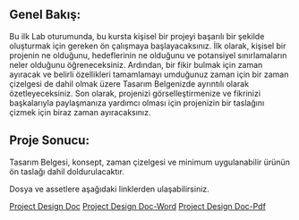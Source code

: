 ## Genel Bakış:

Bu ilk Lab oturumunda, bu kursta kişisel bir projeyi başarılı bir şekilde oluşturmak için gereken ön çalışmaya başlayacaksınız. İlk olarak, kişisel bir projenin ne olduğunu, hedeflerinin ne olduğunu ve potansiyel sınırlamaların neler olduğunu öğreneceksiniz. Ardından, bir fikir bulmak için zaman ayıracak ve belirli özellikleri tamamlamayı umduğunuz zaman için bir zaman çizelgesi de dahil olmak üzere Tasarım Belgenizde ayrıntılı olarak özetleyeceksiniz. Son olarak, projenizi görselleştirmenize ve fikrinizi başkalarıyla paylaşmanıza yardımcı olması için projenizin bir taslağını çizmek için biraz zaman ayıracaksınız.

## Proje Sonucu:
Tasarım Belgesi, konsept, zaman çizelgesi ve minimum uygulanabilir ürünün ön taslağı dahil doldurulacaktır.


Dosya ve assetlere aşağıdaki linklerden ulaşabilirsiniz.

[Project Design Doc](https://docs.google.com/document/d/1FR-GYr2hL67d6MleWTTP-mXfCHVZTM1Mko77MFodxFg/copy)
[Project Design Doc-Word](https://drive.google.com/file/d/1eAZU_Qm1S4azJTRe48i5tYdi4rDnxJvx/view?usp=sharing)
[Project Design Doc-Pdf](https://docs.google.com/document/d/15JsZR9wJ7qWS07ab4mHSGaYzSUc-hp7W/edit?usp=sharing&ouid=105620304610030322629&rtpof=true&sd=true)
